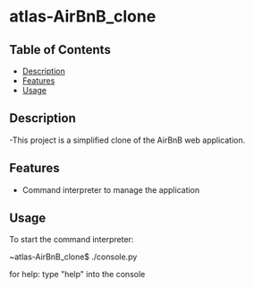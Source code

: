 # atlas-AirBnB_clone
## Table of Contents
- [Description](#description)
- [Features](#features)
- [Usage](#usage)

## Description
-This project is a simplified clone of the AirBnB web application.

## Features
- Command interpreter to manage the application

## Usage
To start the command interpreter:

~atlas-AirBnB_clone$ ./console.py

for help: type "help" into the console
